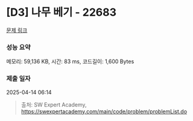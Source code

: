 # [D3] 나무 베기 - 22683 

[문제 링크](https://swexpertacademy.com/main/code/problem/problemDetail.do?contestProbId=AZIyCYJ6p30DFAQP) 

### 성능 요약

메모리: 59,136 KB, 시간: 83 ms, 코드길이: 1,600 Bytes

### 제출 일자

2025-04-14 06:14



> 출처: SW Expert Academy, https://swexpertacademy.com/main/code/problem/problemList.do